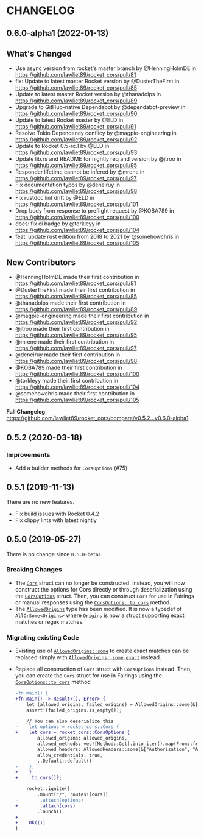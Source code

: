 # CHANGELOG

## 0.6.0-alpha1 (2022-01-13)
## What's Changed
* Use async version from rocket's master branch by @HenningHolmDE in https://github.com/lawliet89/rocket_cors/pull/81
* fix: Update to latest master Rocket version by @DusterTheFirst in https://github.com/lawliet89/rocket_cors/pull/85
* Update to latest master Rocket version by @thanadolps in https://github.com/lawliet89/rocket_cors/pull/89
* Upgrade to GitHub-native Dependabot by @dependabot-preview in https://github.com/lawliet89/rocket_cors/pull/90
* Update to latest Rocket master by @ELD in https://github.com/lawliet89/rocket_cors/pull/91
* Resolve Tokio Dependency conflicy by @magpie-engineering in https://github.com/lawliet89/rocket_cors/pull/92
* Update to Rocket 0.5-rc.1 by @ELD in https://github.com/lawliet89/rocket_cors/pull/93
* Update lib.rs and README for nightly req and version by @jtroo in https://github.com/lawliet89/rocket_cors/pull/95
* Responder lifetime cannot be infered by @mrene in https://github.com/lawliet89/rocket_cors/pull/97
* Fix documentation typos by @deneiruy in https://github.com/lawliet89/rocket_cors/pull/98
* Fix rustdoc lint drift by @ELD in https://github.com/lawliet89/rocket_cors/pull/101
* Drop body from response to preflight request by @KOBA789 in https://github.com/lawliet89/rocket_cors/pull/100
* docs: fix ci badge by @torkleyy in https://github.com/lawliet89/rocket_cors/pull/104
* feat: update rust edition from 2018 to 2021 by @somehowchris in https://github.com/lawliet89/rocket_cors/pull/105

## New Contributors
* @HenningHolmDE made their first contribution in https://github.com/lawliet89/rocket_cors/pull/81
* @DusterTheFirst made their first contribution in https://github.com/lawliet89/rocket_cors/pull/85
* @thanadolps made their first contribution in https://github.com/lawliet89/rocket_cors/pull/89
* @magpie-engineering made their first contribution in https://github.com/lawliet89/rocket_cors/pull/92
* @jtroo made their first contribution in https://github.com/lawliet89/rocket_cors/pull/95
* @mrene made their first contribution in https://github.com/lawliet89/rocket_cors/pull/97
* @deneiruy made their first contribution in https://github.com/lawliet89/rocket_cors/pull/98
* @KOBA789 made their first contribution in https://github.com/lawliet89/rocket_cors/pull/100
* @torkleyy made their first contribution in https://github.com/lawliet89/rocket_cors/pull/104
* @somehowchris made their first contribution in https://github.com/lawliet89/rocket_cors/pull/105

**Full Changelog**: https://github.com/lawliet89/rocket_cors/compare/v0.5.2...v0.6.0-alpha1
## 0.5.2 (2020-03-18)

### Improvements

- Add a builder methods for `CorsOptions` (#75)

## 0.5.1 (2019-11-13)

There are no new features.

- Fix build issues with Rocket 0.4.2
- Fix clippy lints with latest nightly

## <a name="0.5.0"></a>0.5.0 (2019-05-27)

There is no change since `0.5.0-beta1`.

### Breaking Changes

- The [`Cors`](https://lawliet89.github.io/rocket_cors/rocket_cors/struct.Cors.html) struct can no
    longer be constructed. Instead, you will now construct the options for Cors directly or through
    deserialization using the
    [`CorsOptions`](https://lawliet89.github.io/rocket_cors/rocket_cors/struct.CorsOptions.html)
    struct. Then, you can construct `Cors` for use in Fairings or manual responses using the
    [`CorsOptions::to_cors`](https://lawliet89.github.io/rocket_cors/rocket_cors/struct.CorsOptions.html#method.to_cors)
    method.
- The
    [`AllowedOrigins`](https://lawliet89.github.io/rocket_cors/rocket_cors/type.AllowedOrigins.html)
    type has been modified. It is now a typedef of `AllOrSome<Origins>` where
    [`Origins`](https://lawliet89.github.io/rocket_cors/rocket_cors/struct.Origins.html) is now
    a struct supporting exact matches or regex matches.

### Migrating existing Code

- Existing use of
    [`AllowedOrigins::some`](https://docs.rs/rocket_cors/0.4.0/rocket_cors/type.AllowedOrigins.html#method.some)
    to create exact matches can be replaced simply with
    [`AllowedOrigins::some_exact`](https://lawliet89.github.io/rocket_cors/rocket_cors/type.AllowedOrigins.html#method.some_exact)
    instead.
- Replace all construction of `Cors` struct with `CorsOptions` instead. Then, you can create the
    `Cors` struct for use in Fairings using the
    [`CorsOptions::to_cors`](https://lawliet89.github.io/rocket_cors/rocket_cors/struct.CorsOptions.html#method.to_cors)
    method

    ```diff
    -fn main() {
    +fn main() -> Result<(), Error> {
        let (allowed_origins, failed_origins) = AllowedOrigins::some(&["https://www.acme.com"]);
        assert!(failed_origins.is_empty());

        // You can also deserialize this
    -    let options = rocket_cors::Cors {
    +    let cors = rocket_cors::CorsOptions {
            allowed_origins: allowed_origins,
            allowed_methods: vec![Method::Get].into_iter().map(From::from).collect(),
            allowed_headers: AllowedHeaders::some(&["Authorization", "Accept"]),
            allow_credentials: true,
            ..Default::default()
    -    };
    +    }
    +    .to_cors()?;

        rocket::ignite()
            .mount("/", routes![cors])
    -        .attach(options)
    +        .attach(cors)
            .launch();
    +
    +    Ok(())
    }
    ```
